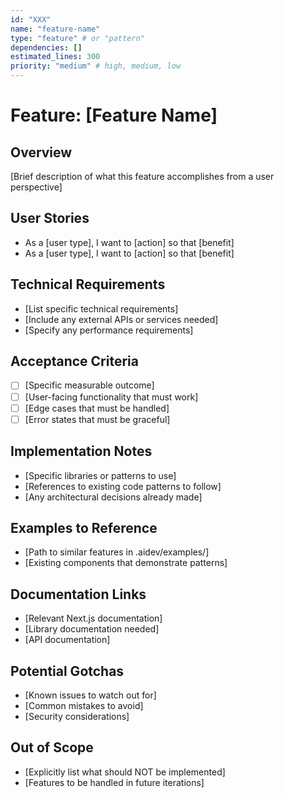 ```yaml
---
id: "XXX"
name: "feature-name"
type: "feature" # or "pattern"
dependencies: []
estimated_lines: 300
priority: "medium" # high, medium, low
---
```


# Feature: [Feature Name]

## Overview
[Brief description of what this feature accomplishes from a user perspective]

## User Stories
- As a [user type], I want to [action] so that [benefit]
- As a [user type], I want to [action] so that [benefit]

## Technical Requirements
- [List specific technical requirements]
- [Include any external APIs or services needed]
- [Specify any performance requirements]

## Acceptance Criteria
- [ ] [Specific measurable outcome]
- [ ] [User-facing functionality that must work]
- [ ] [Edge cases that must be handled]
- [ ] [Error states that must be graceful]

## Implementation Notes
- [Specific libraries or patterns to use]
- [References to existing code patterns to follow]
- [Any architectural decisions already made]

## Examples to Reference
- [Path to similar features in .aidev/examples/]
- [Existing components that demonstrate patterns]

## Documentation Links
- [Relevant Next.js documentation]
- [Library documentation needed]
- [API documentation]

## Potential Gotchas
- [Known issues to watch out for]
- [Common mistakes to avoid]
- [Security considerations]

## Out of Scope
- [Explicitly list what should NOT be implemented]
- [Features to be handled in future iterations]